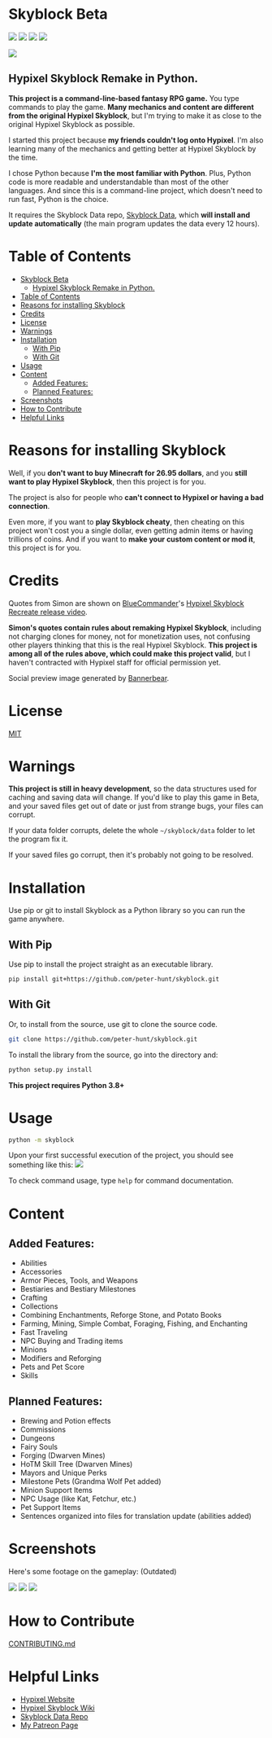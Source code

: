 # Skyblock Beta

![](https://img.shields.io/github/repo-size/peter-hunt/skyblock)
![](https://img.shields.io/github/license/peter-hunt/skyblock)
![](https://img.shields.io/github/issues/peter-hunt/skyblock)
![](https://img.shields.io/github/stars/peter-hunt/skyblock)

![](screenshots/social-preview.jpeg)

## Hypixel Skyblock Remake in Python.

**This project is a command-line-based fantasy RPG game.** You type commands to play the game. **Many mechanics and content are different from the original Hypixel Skyblock**, but I'm trying to make it as close to the original Hypixel Skyblock as possible.

I started this project because **my friends couldn't log onto Hypixel**. I'm also learning many of the mechanics and getting better at Hypixel Skyblock by the time.

I chose Python because **I'm the most familiar with Python**. Plus, Python code is more readable and understandable than most of the other languages. And since this is a command-line project, which doesn't need to run fast, Python is the choice.

It requires the Skyblock Data repo, [Skyblock Data](https://github.com/peter-hunt/skyblock-data), which **will install and update automatically** (the main program updates the data every 12 hours).

# Table of Contents

- [Skyblock Beta](#skyblock-beta)
  - [Hypixel Skyblock Remake in Python.](#hypixel-skyblock-remake-in-python)
- [Table of Contents](#table-of-contents)
- [Reasons for installing Skyblock](#reasons-for-installing-skyblock)
- [Credits](#credits)
- [License](#license)
- [Warnings](#warnings)
- [Installation](#installation)
  - [With Pip](#with-pip)
  - [With Git](#with-git)
- [Usage](#usage)
- [Content](#content)
  - [Added Features:](#added-features)
  - [Planned Features:](#planned-features)
- [Screenshots](#screenshots)
- [How to Contribute](#how-to-contribute)
- [Helpful Links](#helpful-links)

# Reasons for installing Skyblock

Well, if you **don't want to buy Minecraft for 26.95 dollars**, and you **still want to play Hypixel Skyblock**, then this project is for you.

The project is also for people who **can't connect to Hypixel or having a bad connection**.

Even more, if you want to **play Skyblock cheaty**, then cheating on this project won't cost you a single dollar, even getting admin items or having trillions of coins. And if you want to **make your custom content or mod it**, this project is for you.

# Credits

Quotes from Simon are shown on [BlueCommander](https://www.youtube.com/c/BlueCommander)'s [Hypixel Skyblock Recreate release video](https://youtu.be/GvsjASwuZv4?t=80).

**Simon's quotes contain rules about remaking Hypixel Skyblock**, including not charging clones for money, not for monetization uses, not confusing other players thinking that this is the real Hypixel Skyblock. **This project is among all of the rules above, which could make this project valid**, but I haven't contracted with Hypixel staff for official permission yet.

Social preview image generated by [Bannerbear](https://bannerbear.com).

# License

[MIT](LICENSE.txt)

# Warnings

**This project is still in heavy development**, so the data structures used for caching and saving data will change. If you'd like to play this game in Beta, and your saved files get out of date or just from strange bugs, your files can corrupt.

If your data folder corrupts, delete the whole `~/skyblock/data` folder to let the program fix it.

If your saved files go corrupt, then it's probably not going to be resolved.

# Installation

Use pip or git to install Skyblock as a Python library so you can run the game anywhere.

## With Pip

Use pip to install the project straight as an executable library.

```bash
pip install git+https://github.com/peter-hunt/skyblock.git
```

## With Git

Or, to install from the source, use git to clone the source code.

```bash
git clone https://github.com/peter-hunt/skyblock.git
```

To install the library from the source, go into the directory and:

```bash
python setup.py install
```

**This project requires Python 3.8+**

# Usage

```bash
python -m skyblock
```

Upon your first successful execution of the project, you should see something like this:
![](screenshots/first-launch.png)

To check command usage, type `help` for command documentation.

# Content

## Added Features:

* Abilities
* Accessories
* Armor Pieces, Tools, and Weapons
* Bestiaries and Bestiary Milestones
* Crafting
* Collections
* Combining Enchantments, Reforge Stone, and Potato Books
* Farming, Mining, Simple Combat, Foraging, Fishing, and Enchanting
* Fast Traveling
* NPC Buying and Trading items
* Minions
* Modifiers and Reforging
* Pets and Pet Score
* Skills

## Planned Features:

* Brewing and Potion effects
* Commissions
* Dungeons
* Fairy Souls
* Forging (Dwarven Mines)
* HoTM Skill Tree (Dwarven Mines)
* Mayors and Unique Perks
* Milestone Pets (Grandma Wolf Pet added)
* Minion Support Items
* NPC Usage (like Kat, Fetchur, etc.)
* Pet Support Items
* Sentences organized into files for translation update (abilities added)

# Screenshots

Here's some footage on the gameplay: (Outdated)

![](screenshots/usage-1.png)
![](screenshots/usage-2.png)
![](screenshots/usage-3.png)

# How to Contribute

[CONTRIBUTING.md](CONTRIBUTING.md)

# Helpful Links

* [Hypixel Website](https://hypixel.net)
* [Hypixel Skyblock Wiki](https://hypixel-skyblock.fandom.com/wiki/Hypixel_SkyBlock_Wiki)
* [Skyblock Data Repo](https://github.com/peter-hunt/skyblock-data)
* [My Patreon Page](https://www.patreon.com/peter_hunt)
